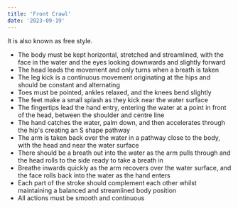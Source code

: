 ```yaml
---
title: 'Front Crawl'
date: '2023-09-19'
---
```


It is also known as free style.
- The body must be kept horizontal, stretched and streamlined, with the face in the water and the eyes looking downwards and slightly forward
- The head leads the movement and only turns when a breath is taken
- The leg kick is a continuous movement originating at the hips and should be constant and alternating
- Toes must be pointed, ankles relaxed, and the knees bend slightly
- The feet make a small splash as they kick near the water surface
- The fingertips lead the hand entry, entering the water at a point in front of the head, between the shoulder and centre line
- The hand catches the water, palm down, and then accelerates through the hip's creating an S shape pathway
- The arm is taken back over the water in a pathway close to the body, with the head and near the water surface
- There should be a breath out into the water as the arm pulls through and the head rolls to the side ready to take a breath in
- Breathe inwards quickly as the arm recovers over the water surface, and the face rolls back into the water as the hand enters
- Each part of the stroke should complement each other whilst maintaining a balanced and streamlined body position
- All actions must be smooth and continuous
